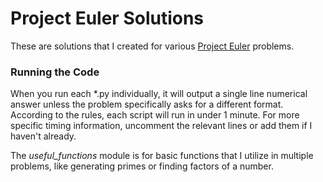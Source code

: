 # Project Euler Solutions

These are solutions that I created for various [Project Euler](https://projecteuler.net) problems.

### Running the Code

When you run each *.py individually, it will output a single line numerical answer unless the problem specifically asks for a different format. According to the rules, each script will run in under 1 minute. For more specific timing information, uncomment the relevant lines or add them if I haven't already.

The *useful_functions* module is for basic functions that I utilize in multiple problems, like generating primes or finding factors of a number.
